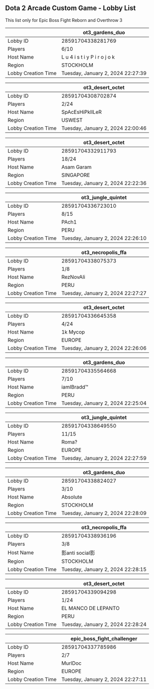 ## Dota 2 Arcade Custom Game - Lobby List

This list only for Epic Boss Fight Reborn and Overthrow 3

|  | ot3_gardens_duo |
| ------ | ------ |
| Lobby ID | 28591704338281769 |
| Players | 6/10 |
| Host Name | L u 4 i s t i y   P i r o j o k |
| Region | STOCKHOLM |
| Lobby Creation Time | Tuesday, January 2, 2024 22:27:39 |


|  | ot3_desert_octet |
| ------ | ------ |
| Lobby ID | 28591704308702874 |
| Players | 2/24 |
| Host Name | SpAcEsHiPkIlLeR |
| Region | USWEST |
| Lobby Creation Time | Tuesday, January 2, 2024 22:00:46 |


|  | ot3_desert_octet |
| ------ | ------ |
| Lobby ID | 28591704332911793 |
| Players | 18/24 |
| Host Name | Asam Garam |
| Region | SINGAPORE |
| Lobby Creation Time | Tuesday, January 2, 2024 22:22:36 |


|  | ot3_jungle_quintet |
| ------ | ------ |
| Lobby ID | 28591704336723010 |
| Players | 8/15 |
| Host Name | PAch1 |
| Region | PERU |
| Lobby Creation Time | Tuesday, January 2, 2024 22:26:10 |


|  | ot3_necropolis_ffa |
| ------ | ------ |
| Lobby ID | 28591704338075373 |
| Players | 1/8 |
| Host Name | RezNovAli |
| Region | PERU |
| Lobby Creation Time | Tuesday, January 2, 2024 22:27:27 |


|  | ot3_desert_octet |
| ------ | ------ |
| Lobby ID | 28591704336645358 |
| Players | 4/24 |
| Host Name | 1k Mycop |
| Region | EUROPE |
| Lobby Creation Time | Tuesday, January 2, 2024 22:26:06 |


|  | ot3_gardens_duo |
| ------ | ------ |
| Lobby ID | 28591704335564668 |
| Players | 7/10 |
| Host Name | iamIBradd™ |
| Region | PERU |
| Lobby Creation Time | Tuesday, January 2, 2024 22:25:04 |


|  | ot3_jungle_quintet |
| ------ | ------ |
| Lobby ID | 28591704338649550 |
| Players | 11/15 |
| Host Name | Roma? |
| Region | EUROPE |
| Lobby Creation Time | Tuesday, January 2, 2024 22:27:59 |


|  | ot3_gardens_duo |
| ------ | ------ |
| Lobby ID | 28591704338824027 |
| Players | 3/10 |
| Host Name | Absolute |
| Region | STOCKHOLM |
| Lobby Creation Time | Tuesday, January 2, 2024 22:28:09 |


|  | ot3_necropolis_ffa |
| ------ | ------ |
| Lobby ID | 28591704338936196 |
| Players | 3/8 |
| Host Name | 影anti social影 |
| Region | STOCKHOLM |
| Lobby Creation Time | Tuesday, January 2, 2024 22:28:15 |


|  | ot3_desert_octet |
| ------ | ------ |
| Lobby ID | 28591704339094298 |
| Players | 1/24 |
| Host Name | EL MANCO DE LEPANTO |
| Region | PERU |
| Lobby Creation Time | Tuesday, January 2, 2024 22:28:24 |


|  | epic_boss_fight_challenger |
| ------ | ------ |
| Lobby ID | 28591704337785986 |
| Players | 2/7 |
| Host Name | MurlDoc |
| Region | EUROPE |
| Lobby Creation Time | Tuesday, January 2, 2024 22:27:11 |


